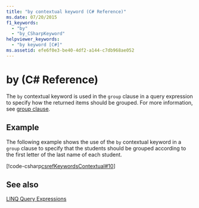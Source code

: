 ```yaml
---
title: "by contextual keyword (C# Reference)"
ms.date: 07/20/2015
f1_keywords: 
  - "by"
  - "by_CSharpKeyword"
helpviewer_keywords: 
  - "by keyword [C#]"
ms.assetid: efe6f0e3-be40-4df2-a144-c7db968ae052
---
```

# by (C# Reference)

The `by` contextual keyword is used in the `group` clause in a query expression to specify how the returned items should be grouped. For more information, see [group clause](../../../csharp/language-reference/keywords/group-clause.md).

## Example

The following example shows the use of the `by` contextual keyword in a `group` clause to specify that the students should be grouped according to the first letter of the last name of each student.

[!code-csharp[csrefKeywordsContextual#10](~/samples/snippets/csharp/VS_Snippets_VBCSharp/csrefKeywordsContextual/CS/csrefKeywordsContextual.cs#10)]

## See also

[LINQ Query Expressions](../../../csharp/programming-guide/linq-query-expressions/index.md)
